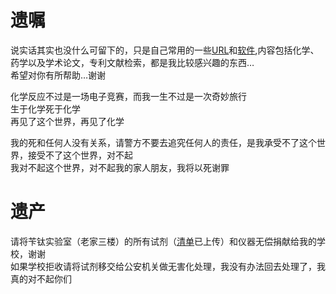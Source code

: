 # 遗嘱
说实话其实也没什么可留下的，只是自己常用的一些[URL](URL.md)和[软件](APP/chem.md),内容包括化学、药学以及学术论文，专利文献检索，都是我比较感兴趣的东西…  
希望对你有所帮助…谢谢

化学反应不过是一场电子竞赛，而我一生不过是一次奇妙旅行  
生于化学死于化学  
再见了这个世界，再见了化学

我的死和任何人没有关系，请警方不要去追究任何人的责任，是我承受不了这个世界，接受不了这个世界，对不起  
我对不起这个世界，对不起我的家人朋友，我将以死谢罪  
# 遗产
请将苄钛实验室（老家三楼）的所有试剂（[清单](https://github.com/Benzyl-titanium/Benzyl-titanium-will/raw/main/document/%E8%8B%84%E9%92%9B%E5%AE%9E%E9%AA%8C%E5%AE%A4-%E5%8C%96%E5%AD%A6%E8%AF%95%E5%89%82%E7%AE%A1%E7%90%86%E6%A0%87%E5%87%86%E6%B8%85%E5%8D%95(%E4%B8%8D%E5%AE%8C%E5%85%A8%E7%BB%9F%E8%AE%A1)(%E5%B8%A6%E7%BB%93%E6%9E%84%E5%BC%8F).xlsx)已上传）和仪器无偿捐献给我的学校，谢谢  
如果学校拒收请将试剂移交给公安机关做无害化处理，我没有办法回去处理了，我真的对不起你们
